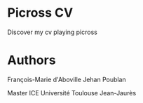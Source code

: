 # Picross CV
Discover my cv playing picross

# Authors

François-Marie d'Aboville
Jehan Poublan

Master ICE
Université Toulouse Jean-Jaurès

